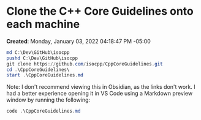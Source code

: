 # Clone the C++ Core Guidelines onto each machine
**Created**: Monday, January 03, 2022 04:18:47 PM -05:00

```PowerShell
md C:\Dev\GitHub\isocpp
pushd C:\Dev\GitHub\isocpp
git clone https://github.com/isocpp/CppCoreGuidelines.git
cd .\CppCoreGuidelines\
start .\CppCoreGuidelines.md
```

Note: I don't recommend viewing this in Obsidian, as the links don't work.  I had a better experience opening it in VS Code using a Markdown preview window by running the following:

```PowerShell
code .\CppCoreGuidelines.md
```
